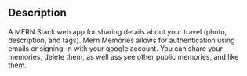 ## Description
A MERN Stack web app for sharing details about your travel (photo, description, and tags).
Mern Memories allows for authentication using emails or signing-in with your google account. You can share your memories, delete them, as well ass see other public memories, and like them.
